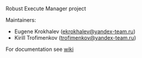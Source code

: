 Robust Execute Manager project


Maintainers:  
* Eugene Krokhalev (ekrokhalev@yandex-team.ru)
* Kirill Trofimenkov (trofimenkov@yandex-team.ru)
 

For documentation see  [wiki](https://github.com/heni/rem/wiki)

